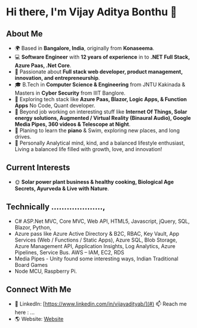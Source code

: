 <!-- **VijaiAaditya/VijaiAaditya** is a ✨ _special_ ✨ repository because its `README.md` (this file) appears on your GitHub profile. -->

# Hi there, I'm Vijay Aditya Bonthu 👋

## About Me
- 🌍 Based in **Bangalore, India**, originally from **Konaseema**.
- 💻 **Software Engineer** with **12 years of experience** in to **.NET Full Stack, Azure Paas, .Net Core**.
- 🎯 Passionate about **Full stack web developer, product management, innovation, and entrepreneurship**.
- 🎓 B.Tech in **Computer Science & Engineering** from JNTU Kakinada & Masters in **Cyber Security** from IIIT Banglore.
- 🚀 Exploring tech stack like **Azure Paas, Blazor, Logic Apps, & Function Apps** No Code, Quant developer.
- 🌱 Beyond job working on interesting stuff like **Internet Of Things, Solar energy solutions, Augmented / Virtual Reality (Binaural Audio), Google Media Pipes, 360 videos & Telescope at Night**.
- 🎵 Planing to learn the **piano** & Swim, exploring new places, and long drives.
- 🥗 Personally Analytical mind, kind, and a balanced lifestyle enthusiast, Living a balanced life filled with growth, love, and innovation!

## Current Interests
- 🌞 **Solar power plant business & healthy cooking, Biological Age Secrets, Ayurveda & Live with Nature**.
  
## Technically ....................,

- C# ASP.Net MVC, Core MVC, Web API, HTML5, Javascript, jQuery, SQL, Blazor, Python,
- Azure pass like Azure Active Directory & B2C, RBAC, Key Vault, App Services (Web / Functions / Static Apps), Azure SQL, Blob Storage, Azure Management API, Application Insights, Log Analytics, Azure Pipelines, Service Bus.
AWS – IAM, EC2, RDS
- Media Pipes - Unity found some interesting ways, Indian Traditional Board Games
- Node MCU, Raspberry Pi.

## Connect With Me
- 💼 LinkedIn: [https://www.linkedin.com/in/vijayadityab/](#) 📫 Reach me here : ...
- 🌎 Website: [Website](#)
